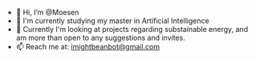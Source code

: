 - 👋 Hi, I’m @Moesen
- 👀 I'm currently studying my master in Artificial Intelligence
- 🌱 Currently I'm looking at projects regarding substainable energy, and am more than open to any suggestions and invites.
- 📫 Reach me at: imightbeanbot@gmail.com
